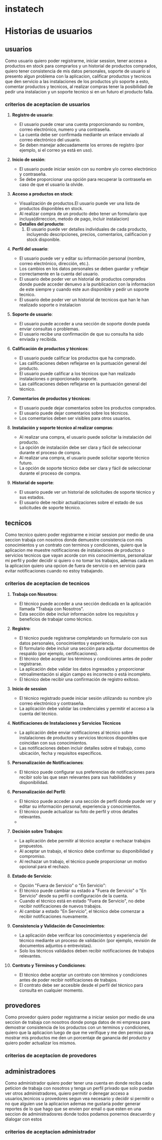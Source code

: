 # instatech

# Historias de usuarios

## usuarios
Como usuario quiero poder registrarme, iniciar session, tener acceso a productos en stock para comprarlos y un historial de productos comprados, quiero tener consistencia de mis datos personales, soporte de usuario si presento algun problema con la aplicacion, calificar productos y tecnicos que den servicio a las instalaciones de los productos y/o soporte a esto, comentar productos y tecnicos, al realizar compras tener la posibilidad de pedir una instalacion y un soporte tecnico si en un futuro el producto falla.

### criterios de aceptacion de usuarios

1. **Registro de usuario**:
    - El usuario puede crear una cuenta proporcionando su nombre, correo electrónico, numero y una contraseña.
    - La cuenta debe ser confirmada mediante un enlace enviado al correo electrónico del usuario.
    - Se deben manejar adecuadamente los errores de registro (por ejemplo, si el correo ya está en uso).

2. **Inicio de sesión**:
    - El usuario puede iniciar sesión con su nombre y/o correo electrónico y contraseña.
    - Se debe proporcionar una opción para recuperar la contraseña en caso de que el usuario la olvide.

3. **Acceso a productos en stock**:
    - Visualización de productos.El usuario puede ver una lista de productos disponibles en stock.
    - Al realizar compra de un producto debo tener un formulario que incluya(dirreccion, metodo de pago, incluir instalacion)
    - **Detalles del producto**:
        1. El usuario puede ver detalles individuales de cada producto, incluyendo descripciones, precios, comentarios, calificacion y stock disponible.

4. **Perfil del usuario**:
    - El usuario puede ver y editar su información personal (nombre, correo electrónico, dirección, etc.).
    - Los cambios en los datos personales se deben guardar y reflejar correctamente en la cuenta del usuario.
    - El usuario debe poder ver un historial de productos comprados donde puede acceder denuevo a la punblicacion con la informacion de este siempre y cuando este aun disponible y pedir un soporte tecnico.
    - El usuario debe poder ver un historial de tecnicos que han le han realizado soporte o instalacion

5. **Soporte de usuario**:
    - El usuario puede acceder a una sección de soporte donde pueda enviar consultas o problemas.
    - El usuario recibe una confirmación de que su consulta ha sido enviada y recibida.

6. **Calificación de productos y técnicos**:
    - El usuario puede calificar los productos que ha comprado.
    - Las calificaciones deben reflejarse en la puntuación general del producto.
    - El usuario puede calificar a los técnicos que han realizado instalaciones o proporcionado soporte.
    - Las calificaciones deben reflejarse en la puntuación general del técnico.

7. **Comentarios de productos y técnicos**:
    - El usuario puede dejar comentarios sobre los productos comprados.
    - El usuario puede dejar comentarios sobre los técnicos.
    - Los comentarios deben ser visibles para otros usuarios.

8. **Instalación y soporte técnico al realizar compras**:
    - Al realizar una compra, el usuario puede solicitar la instalación del producto.
    - La opción de instalación debe ser clara y fácil de seleccionar durante el proceso de compra.
    - Al realizar una compra, el usuario puede solicitar soporte técnico futuro.
    - La opción de soporte técnico debe ser clara y fácil de seleccionar durante el proceso de compra.

9. **Historial de soporte**:
    - El usuario puede ver un historial de solicitudes de soporte técnico y sus estados.
    - El usuario debe recibir actualizaciones sobre el estado de sus solicitudes de soporte técnico.


## tecnicos
Como tecnico quiero poder registrarme e iniciar session por medio de una seccion trabaja con nosotros donde demuestre consistencia con mis conocimientos y un contrato con terminos y condiciones, quiero que la aplicacion me muestre notificaciones de instalaciones de productos o servicios tecnicos que vayan acorde con mis conocimientos, personalizar mi perfil y poder decidir si quiero o no tomar los trabajos, ademas cada en la aplicacion quiero una opcion de fuera de servicio o en servicio para evitar notificaciones cuando no estoy trabajando.

### criterios de aceptacion de tecnicos

1. **Trabaja con Nosotros**:
    - El técnico puede acceder a una sección dedicada en la aplicación llamada "Trabaja con Nosotros".
    - Esta sección debe incluir información sobre los requisitos y beneficios de trabajar como técnico.

2. **Registro**:
    - El técnico puede registrarse completando un formulario con sus datos personales, conocimientos y experiencia.
    - El formulario debe incluir una sección para adjuntar documentos de respaldo (por ejemplo, certificaciones).
    - El técnico debe aceptar los términos y condiciones antes de poder registrarse.
    - La aplicación debe validar los datos ingresados y proporcionar retroalimentación si algún campo es incorrecto o está incompleto.
    - El técnico debe recibir una confirmación de registro exitoso.

3. **Inicio de session**
    - El técnico registrado puede iniciar sesión utilizando su nombre y/o correo electrónico y contraseña.
    - La aplicación debe validar las credenciales y permitir el acceso a la cuenta del técnico.

4. **Notificaciones de Instalaciones y Servicios Técnicos**
    - La aplicación debe enviar notificaciones al técnico sobre instalaciones de productos y servicios técnicos disponibles que coincidan con sus conocimientos.
    - Las notificaciones deben incluir detalles sobre el trabajo, como ubicación, fecha y requisitos específicos.

5. **Personalización de Notificaciones**:
    - El técnico puede configurar sus preferencias de notificaciones para recibir solo las que sean relevantes para sus habilidades y disponibilidad.

6. **Personalización del Perfil**:
    - El técnico puede acceder a una sección de perfil donde puede ver y editar su información personal, experiencia y conocimientos.
    - El técnico puede actualizar su foto de perfil y otros detalles relevantes.
    -

7. **Decisión sobre Trabajos**:
    - La aplicación debe permitir al técnico aceptar o rechazar trabajos propuestos.
    - Al aceptar un trabajo, el técnico debe confirmar su disponibilidad y compromiso.
    - Al rechazar un trabajo, el técnico puede proporcionar un motivo opcional para el rechazo.

8. **Estado de Servicio**:
    - Opción "Fuera de Servicio" o "En Servicio":
    - El técnico puede cambiar su estado a "Fuera de Servicio" o "En Servicio" desde su perfil o configuración de la cuenta.
    - Cuando el técnico está en estado "Fuera de Servicio", no debe recibir notificaciones de nuevos trabajos.
    - Al cambiar a estado "En Servicio", el técnico debe comenzar a recibir notificaciones nuevamente.
9. **Consistencia y Validación de Conocimientos**:
    - La aplicación debe verificar los conocimientos y experiencia del técnico mediante un proceso de validación (por ejemplo, revisión de documentos adjuntos o entrevistas).
    - Solo los técnicos validados deben recibir notificaciones de trabajos relevantes.

10. **Contrato y Términos y Condiciones**:
    - El técnico debe aceptar un contrato con términos y condiciones antes de poder recibir notificaciones de trabajos.
    - El contrato debe ser accesible desde el perfil del técnico para consulta en cualquier momento.

## provedores
Como provedor quiero poder registrarme a iniciar sesion por medio de una seccion de trabaja con nosotros donde ponga datos de mi empresa para demostrar consistencia de los productos con un terminos y condiciones, quiero que la aplicacion luego de que me verifique y me den permiso para mostrar mis productos me den un porcentaje de ganancia del producto y quiero poder actualizar los mismos.

### criterios de aceptacion de provedores

## administradores
Como administrador quiero poder tener una cuenta en donde reciba cada peticion de trabaja con nosotros y tenga un perfil privado que solo puedan ver otros administradores, quiero permitir o denegar acceso a usuarios,tecnicos u provedores segun vea necesario y decidir si permitir o no que alguien use la aplicacion ademas me gustaria poder generar reportes de lo que hago que se envien por email o que esten en una seccion de administradosres donde todos podamos ponernos deacuerdo y dialogar con estos

### criterios de aceptacion administrador